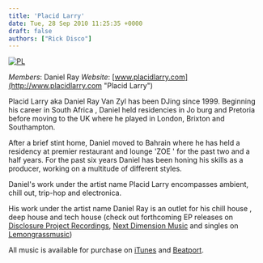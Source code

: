 ```yaml
---
title: 'Placid Larry'
date: Tue, 28 Sep 2010 11:25:35 +0000
draft: false
authors: ["Rick Disco"]
---
```


[![](/wp-content/uploads/2010/09/PL.jpg "PL")](/wp-content/uploads/2010/09/PL.jpg)

_Members_: Daniel Ray _Website_: [www.placidlarry.com](http://www.placidlarry.com "Placid Larry")

Placid Larry aka Daniel Ray Van Zyl has been DJing since 1999. Beginning his career in South Africa , Daniel held residencies in Jo burg and Pretoria before moving to the UK where he played in London, Brixton and Southampton.

After a brief stint home, Daniel moved to Bahrain where he has held a residency at premier restaurant and lounge 'ZOE ' for the past two and a half years. For the past six years Daniel has been honing his skills as a producer, working on a multitude of different styles.

Daniel's work under the artist name Placid Larry encompasses ambient, chill out, trip-hop and electronica.

His work under the artist name Daniel Ray is an outlet for his chill house , deep house and tech house (check out forthcoming EP releases on [Disclosure Project Recordings](http://www.thedisclosureproject.co.uk/ "Disclosure Project Recordings"), [Next Dimension Music](http://www.myspace.com/nextdimensionmusic "Next Dimension Music") and singles on [Lemongrassmusic](http://www.lemongrassmusic.de "Lemongrass Music"))

All music is available for purchase on [iTunes](http://itunes.apple.com/us/artist/placid-larry/id356766356 "Placid Larry on iTunes") and [Beatport](http://tinyurl.com/2utxqhe "Placid Larry on Beatport").
